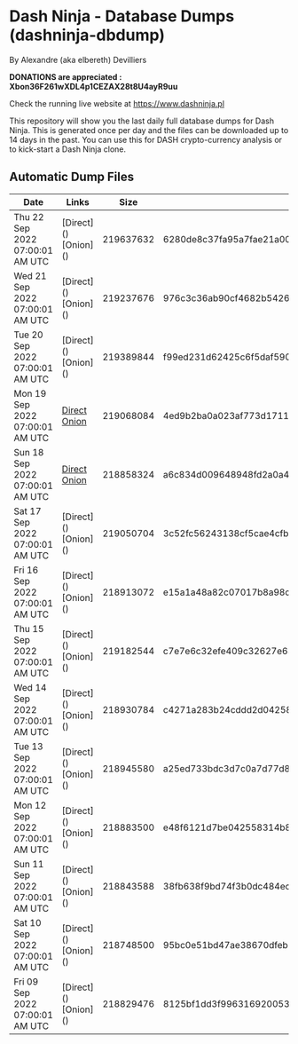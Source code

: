 # Dash Ninja - Database Dumps (dashninja-dbdump)
By Alexandre (aka elbereth) Devilliers

**DONATIONS are appreciated : Xbon36F261wXDL4p1CEZAX28t8U4ayR9uu**

Check the running live website at https://www.dashninja.pl

This repository will show you the last daily full database dumps for Dash Ninja. This is generated once per day and the files can be downloaded up to 14 days in the past.
You can use this for DASH crypto-currency analysis or to kick-start a Dash Ninja clone.


## Automatic Dump Files
| Date | Links | Size | SHA256 |
|--|--|--|--|
| Thu 22 Sep 2022 07:00:01 AM UTC | [Direct](</body></html>) [Onion](</body></html>) | 219637632 | 6280de8c37fa95a7fae21a0037c8d20aa19d5e9cd617f434e4eab05f6346afea | 
| Wed 21 Sep 2022 07:00:01 AM UTC | [Direct](</body></html>) [Onion](</body></html>) | 219237676 | 976c3c36ab90cf4682b5426cd1ceffc15d566705fbd6f740c6a2c508f09386a6 | 
| Tue 20 Sep 2022 07:00:01 AM UTC | [Direct](</body></html>) [Onion](</body></html>) | 219389844 | f99ed231d62425c6f5daf590790e2917009d529618b51ded97aceb2df4acfa3f | 
| Mon 19 Sep 2022 07:00:01 AM UTC | [Direct]() [Onion]() | 219068084 | 4ed9b2ba0a023af773d17111c802dd781a5287fb2db4df945debac67b0ecd9d5 | 
| Sun 18 Sep 2022 07:00:01 AM UTC | [Direct]() [Onion]() | 218858324 | a6c834d009648948fd2a0a47d445e168f631b5dbe71130815b40ab979d7c9160 | 
| Sat 17 Sep 2022 07:00:01 AM UTC | [Direct](</body></html>) [Onion](</body></html>) | 219050704 | 3c52fc56243138cf5cae4cfb8c9cfbbd822f05bd0bc670c9419724dc60b19654 | 
| Fri 16 Sep 2022 07:00:01 AM UTC | [Direct](</body></html>) [Onion](</body></html>) | 218913072 | e15a1a48a82c07017b8a98db7ff60962d15af55362d70d380643ad8051e405f8 | 
| Thu 15 Sep 2022 07:00:01 AM UTC | [Direct](</body></html>) [Onion](</body></html>) | 219182544 | c7e7e6c32efe409c32627e635f52b5112e73e6e411e94f53413abc6c33ce10f3 | 
| Wed 14 Sep 2022 07:00:01 AM UTC | [Direct](</body></html>) [Onion](</body></html>) | 218930784 | c4271a283b24cddd2d042583d075d8f95618d6129eb2fd02c67d65483a122353 | 
| Tue 13 Sep 2022 07:00:01 AM UTC | [Direct](</body></html>) [Onion](</body></html>) | 218945580 | a25ed733bdc3d7c0a7d77d88f0f77bfb75473b24079eb648abd3d7c326f24496 | 
| Mon 12 Sep 2022 07:00:01 AM UTC | [Direct](</body></html>) [Onion](</body></html>) | 218883500 | e48f6121d7be042558314b812193b99a854c2da8a1aed22ba44e20f0a79479b5 | 
| Sun 11 Sep 2022 07:00:01 AM UTC | [Direct](</body></html>) [Onion](</body></html>) | 218843588 | 38fb638f9bd74f3b0dc484ec231cb791b6369ae596b4b4436fa815f8981e8b59 | 
| Sat 10 Sep 2022 07:00:01 AM UTC | [Direct](</body></html>) [Onion](</body></html>) | 218748500 | 95bc0e51bd47ae38670dfeb734eef1a81a563e72972694e509ec4065321ea8c8 | 
| Fri 09 Sep 2022 07:00:01 AM UTC | [Direct](</body></html>) [Onion](</body></html>) | 218829476 | 8125bf1dd3f99631692005311e203f21442d7b757814a391eb13fe4d6cd63f8b | 
